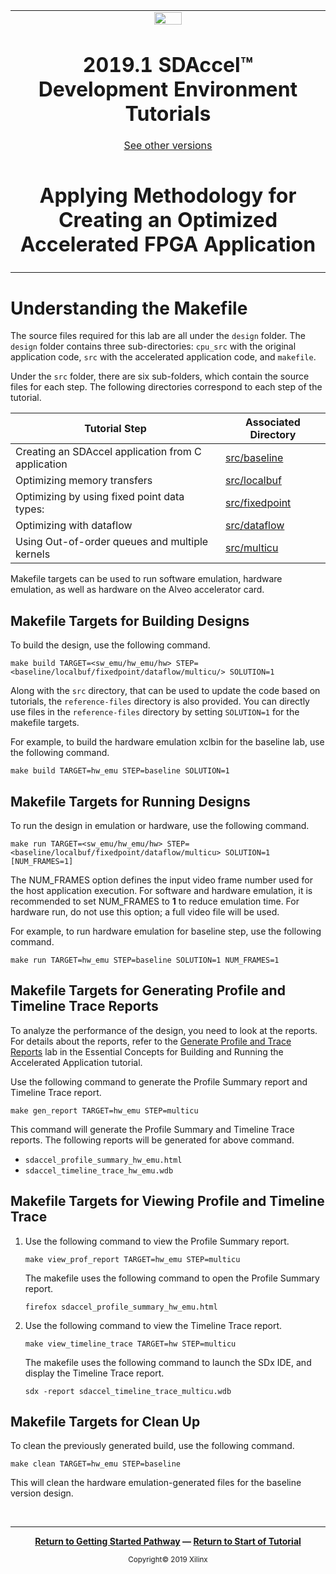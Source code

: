 <table>
 <tr>
   <td align="center"><img src="https://www.xilinx.com/content/dam/xilinx/imgs/press/media-kits/corporate/xilinx-logo.png" width="30%"/><h1>2019.1 SDAccel™ Development Environment Tutorials</h1>
   <a href="https://github.com/Xilinx/SDAccel-Tutorials/branches/all">See other versions</a>
   </td>
 </tr>
 <tr>
 <td align="center"><h1>Applying Methodology for Creating an Optimized Accelerated FPGA Application
 </td>
 </tr>
</table>

# Understanding the Makefile

The source files required for this lab are all under the `design` folder. The `design` folder contains three sub-directories: `cpu_src` with the original application code, `src` with the accelerated application code, and `makefile`.

Under the `src` folder, there are six sub-folders, which contain the source files for each step. The following directories correspond to each step of the tutorial.

| Tutorial Step                                             | Associated Directory  |
|-------------------------------------------------------------|------------------------ |
| Creating an SDAccel application from C application          |     [src/baseline](./design/src/baseline)        |
| Optimizing memory transfers                                  |     [src/localbuf](./design/src/localbuf)        |
| Optimizing by using fixed point data types:                 |     [src/fixedpoint](./design/src/fixedpoint)      |
| Optimizing with dataflow                                    |     [src/dataflow](./design/src/dataflow)        |
| Using Out-of-order queues and multiple kernels              |     [src/multicu](./design/src/multicu)         |

Makefile targets can be used to run software emulation, hardware emulation, as well as hardware on the Alveo accelerator card.

## Makefile Targets for Building Designs

To build the design, use the following command.

```
make build TARGET=<sw_emu/hw_emu/hw> STEP=<baseline/localbuf/fixedpoint/dataflow/multicu/> SOLUTION=1
```

Along with the `src` directory, that can be used to update the code based on tutorials, the `reference-files` directory is also provided. You can directly use files in the `reference-files` directory by setting `SOLUTION=1` for the makefile targets.

For example, to build the hardware emulation xclbin for the baseline lab, use the following command.

```
make build TARGET=hw_emu STEP=baseline SOLUTION=1
```

## Makefile Targets for Running Designs

To run the design in emulation or hardware, use the following command.

```
make run TARGET=<sw_emu/hw_emu/hw> STEP=<baseline/localbuf/fixedpoint/dataflow/multicu> SOLUTION=1 [NUM_FRAMES=1]
```

The NUM_FRAMES option defines the input video frame number used for the host application execution. For software and hardware emulation, it is recommended to set NUM_FRAMES to **1** to reduce emulation time. For hardware run, do not use this option; a full video file will be used.

For example, to run hardware emulation for baseline step, use the following command.

```
make run TARGET=hw_emu STEP=baseline SOLUTION=1 NUM_FRAMES=1
```

## Makefile Targets for Generating Profile and Timeline Trace Reports

To analyze the performance of the design, you need to look at the reports. For details about the reports, refer to the [Generate Profile and Trace Reports](../Pathway3/ProfileAndTraceReports.md) lab in the Essential Concepts for Building and Running the Accelerated Application tutorial.

Use the following command to generate the Profile Summary report and Timeline Trace report.

```
make gen_report TARGET=hw_emu STEP=multicu
```

This command will generate the Profile Summary and Timeline Trace reports. The following reports will be generated for above command.

 - `sdaccel_profile_summary_hw_emu.html`
 - `sdaccel_timeline_trace_hw_emu.wdb`

## Makefile Targets for Viewing Profile and Timeline Trace

1. Use the following command to view the Profile Summary report.

   ```
   make view_prof_report TARGET=hw_emu STEP=multicu
   ```

   The makefile uses the following command to open the Profile Summary report.

   ```
   firefox sdaccel_profile_summary_hw_emu.html
   ```

2. Use the following command to view the Timeline Trace report.

   ```
   make view_timeline_trace TARGET=hw STEP=multicu
   ```

   The makefile uses the following command to launch the SDx IDE, and display the Timeline Trace report.

   ```
   sdx -report sdaccel_timeline_trace_multicu.wdb
   ```

## Makefile Targets for Clean Up

To clean the previously generated build, use the following command.

```
make clean TARGET=hw_emu STEP=baseline
```

This will clean the hardware emulation-generated files for the baseline version design.

</br>
<hr/>
<p align="center"><b><a href="/docs/sdaccel-getting-started/">Return to Getting Started Pathway</a> — <a href="./README.md">Return to Start of Tutorial</a></b></p>

<p align="center"><sup>Copyright&copy; 2019 Xilinx</sup></p>